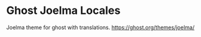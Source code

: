 # Ghost Joelma Locales

Joelma theme for ghost with translations. <https://ghost.org/themes/joelma/>

